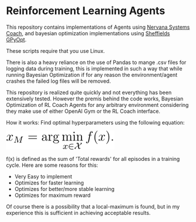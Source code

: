 # Reinforcement Learning Agents
This repository contains implementations of Agents using [Nervana Systems Coach](https://github.com/NervanaSystems/coach), and bayesian optimization implementations using [Sheffields GPyOpt](https://github.com/SheffieldML/GPyOpt).

These scripts require that you use Linux. 

There is also a heavy reliance on the use of Pandas to mange .csv files for logging data during training, this is implemented in such a way that while running Bayesian Optimization if for any reason the environment/agent crashes the failed log files will be removed.

This repository is realized quite quickly and not everything has been extensively tested. However the premis behind the code works, Bayesian Optimization of RL Coach Agents for any arbitrary environment considering they make use of either OpenAI Gym or the RL Coach interface.

How it works:
Find optimal hyperparameters using the following equation:

<img src="./images/equations/hyperparameter_tuning.svg">

f(x) is defined as the sum of 'Total rewards' for all episodes in a training cycle. 
Here are some reasons for this:
- Very Easy to implement
- Optimizes for faster learning
- Optimizes for better/more stable learning
- Optimizes for maximum reward

Of course there is a possibility that a local-maximum is found, but in my experience this is sufficient in achieving acceptable results.

